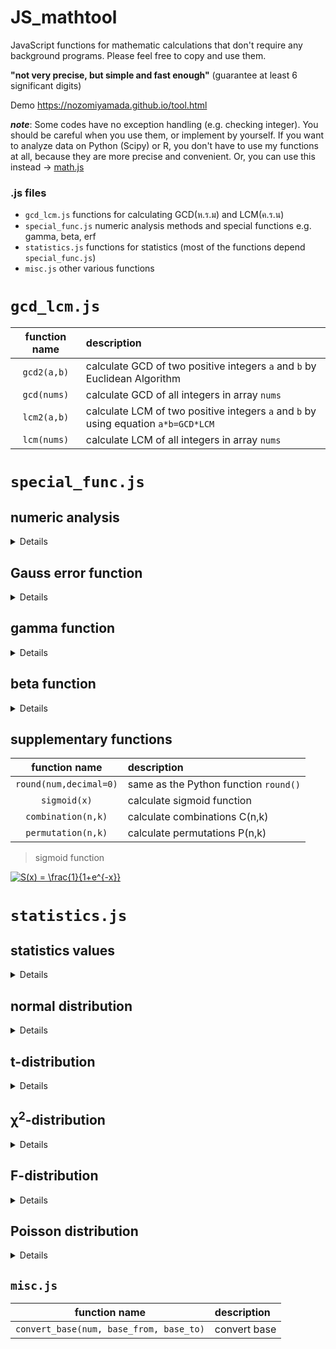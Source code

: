 # JS_mathtool

JavaScript functions for mathematic calculations that don't require any background programs. Please feel free to copy and use them. 

**"not very precise, but simple and fast enough"** (guarantee at least 6 significant digits)


Demo https://nozomiyamada.github.io/tool.html

___note___: Some codes have no exception handling (e.g. checking integer). You should be careful when you use them, or implement by yourself. If you want to analyze data on Python (Scipy) or R, you don't have to use my functions at all, because they are more precise and convenient. Or, you can use this instead -> [math.js](https://mathjs.org/)

### .js files

- `gcd_lcm.js` functions for calculating GCD(ห.ร.ม) and LCM(ค.ร.น)
- `special_func.js` numeric analysis methods and special functions e.g. gamma, beta, erf
- `statistics.js` functions for statistics (most of the functions depend `special_func.js`)
- `misc.js` other various functions



# `gcd_lcm.js`

|function name|description|
|:-:|:--|
|`gcd2(a,b)`|calculate GCD of two positive integers `a` and `b` by Euclidean Algorithm|
|`gcd(nums)`|calculate GCD of all integers in array `nums`|
|`lcm2(a,b)`|calculate LCM of two positive integers `a` and `b` by using equation `a*b=GCD*LCM`|
|`lcm(nums)`|calculate LCM of all integers in array `nums`|



# `special_func.js`

## numeric analysis

<details>

|function name|description|
|:-:|:--|
|`gauss_legendre(func,a,b,split=1000,n=5)`|calculate ∫[a->b]f(x)dx by [Gauss-Legendre quadrature](https://en.wikipedia.org/wiki/Gaussian_quadrature) of n-th Legendre polynomial. `func` must be an explicit function that takes only one argument like f(x). `split` determines the number of intervals in the range of integration|
|`newton(func,func_prime,y,x0,iter=15)`|solve the equation y = f(x) by using [Newton's method](https://en.wikipedia.org/wiki/Newton%27s_method). `func` and `func_prime` (derivative of `func`) must be explicit functions that take only one argument like f(x), f'(x). `x0` is an initial guess for x. You can set iteration times `iter`.|
|`brent(func,y,a0,b0,iter=100,epsiron=1e-15)`|solve the equation y = f(x) by using [Brent's method](https://en.wikipedia.org/wiki/Brent%27s_method). `func` must be an explicit function that takes only one argument like f(x). `a0` and `b0` are initial guess for x. These two numbers must have opposite sign, otherwise the function will return `NaN`. You can set maximum iteration times `iter` and minimum width of step `epsiron` in each iteration.|

~~~javascript
>>> fx = function(x){return x**2};
>>> gauss_legendre(fx, a=0, b=3);
3

>>> f = function(x){return x**2+1};
>>> fprime = function(x){return 2*x};
>>> newton(f, fprime, y=10, x0=1);
3

>>> f = function(x){return x**3};
>>> brent(f, y=8, a0=-1, b0=6);
2
~~~

Both `newton` and `brent` will abort the process when error is below **1e-12** and output the total iteration times on the console.

> Gauss-Legendre quadrature

<a href="https://www.codecogs.com/eqnedit.php?latex=\begin{align*}&space;\int_a^bf(x)dx&space;&=&space;\frac{b-a}{2}\int_{-1}^1f\left(\frac{b-a}{2}t&plus;\frac{a&plus;b}{2}\right)dt\\&space;&\sim&space;\frac{b-a}{2}\sum_{i=1}^{n}\left(\frac{b-a}{2}t_i&plus;\frac{a&plus;b}{2}\right)\\&space;&\text{where&space;$t_i$&space;is&space;the&space;i-th&space;zero&space;point&space;of&space;Legendre&space;polynomial}&space;\end{align*}" target="_blank"><img src="https://latex.codecogs.com/gif.latex?\begin{align*}&space;\int_a^bf(x)dx&space;&=&space;\frac{b-a}{2}\int_{-1}^1f\left(\frac{b-a}{2}t&plus;\frac{a&plus;b}{2}\right)dt\\&space;&\sim&space;\frac{b-a}{2}\sum_{i=1}^{n}\left(\frac{b-a}{2}t_i&plus;\frac{a&plus;b}{2}\right)\\&space;&\text{where&space;$t_i$&space;is&space;the&space;i-th&space;zero&space;point&space;of&space;Legendre&space;polynomial}&space;\end{align*}" title="\begin{align*} \int_a^bf(x)dx &= \frac{b-a}{2}\int_{-1}^1f\left(\frac{b-a}{2}t+\frac{a+b}{2}\right)dt\\ &\sim \frac{b-a}{2}\sum_{i=1}^{n}\left(\frac{b-a}{2}t_i+\frac{a+b}{2}\right)\\ &\text{where $t_i$ is the i-th zero point of Legendre polynomial} \end{align*}" /></a>

> Newton's Method

<a href="https://www.codecogs.com/eqnedit.php?latex=x_{n&plus;1}&space;=&space;x_n&space;&plus;&space;\frac{y-f(x_n)}{f'(x_n)}" target="_blank"><img src="https://latex.codecogs.com/gif.latex?x_{n&plus;1}&space;=&space;x_n&space;&plus;&space;\frac{y-f(x_n)}{f'(x_n)}" title="x_{n+1} = x_n + \frac{y-f(x_n)}{f'(x_n)}" /></a>

</details>


## Gauss error function

<details>

|function name|description|
|:-:|:--|
|`erf(z,split=1e3,n=5)`|calculate Gauss error function y = erf(z) by Gauss-Legendre quadrature of n-th Legendre polynomial|
|`erfc(z,split=1e3,n=5)`|calculate complementary error function y = erfc(z) = 1 - erf(z) by Gauss-Legendre quadrature of n-th Legendre polynomial|
|`inv_erf(y,iter=30)`|calculate inverse error function z = ierf(y) by Newton's Method (initial x<sub>0</sub>  is selected automatically)|
|`erf2(z, N=100)`|calculate Gauss error function y = erf(z) by Taylor expansion up to `N`-th order|
|`inv_erf2(y, N=300)`|calculate inverse error function z = ierf(y) by Taylor expansion up to `N`-th order|

> Gauss error function

<a href="https://www.codecogs.com/eqnedit.php?latex=\begin{align*}&space;{\rm&space;erf}(z)&space;&=&space;\frac{2}{\sqrt{\pi}}\int_{0}^{z}e^{-t^2}dt&space;\\&space;&=&space;\frac{2}{\sqrt{\pi}}\sum_{n=0}^{\infty}\frac{z}{2n&plus;1}\prod_{k=1}^{n}\frac{-z^2}{k}&space;\end{align*}" target="_blank"><img src="https://latex.codecogs.com/gif.latex?\begin{align*}&space;{\rm&space;erf}(z)&space;&=&space;\frac{2}{\sqrt{\pi}}\int_{0}^{z}e^{-t^2}dt&space;\\&space;&=&space;\frac{2}{\sqrt{\pi}}\sum_{n=0}^{\infty}\frac{z}{2n&plus;1}\prod_{k=1}^{n}\frac{-z^2}{k}&space;\end{align*}" title="\begin{align*} {\rm erf}(z) &= \frac{2}{\sqrt{\pi}}\int_{0}^{z}e^{-t^2}dt \\ &= \frac{2}{\sqrt{\pi}}\sum_{n=0}^{\infty}\frac{z}{2n+1}\prod_{k=1}^{n}\frac{-z^2}{k} \end{align*}" /></a>

> inverse error function

<a href="https://www.codecogs.com/eqnedit.php?latex=\begin{align*}&space;{\rm&space;erf}^{-1}(y)&space;&=&space;\sum_{n=0}^{N}\frac{C_k}{2k&plus;1}(\frac{\sqrt{\pi}}{2}y)^{2k&plus;1}&space;\\&space;&\text{where}~C_k&space;=&space;\sum_{m=0}^{k-1}\frac{C_mC_{k-1-m}}{(m&plus;1)(2m&plus;1)}&space;\end{align*}" target="_blank"><img src="https://latex.codecogs.com/gif.latex?\begin{align*}&space;{\rm&space;erf}^{-1}(y)&space;&=&space;\sum_{n=0}^{N}\frac{C_k}{2k&plus;1}(\frac{\sqrt{\pi}}{2}y)^{2k&plus;1}&space;\\&space;&\text{where}~C_k&space;=&space;\sum_{m=0}^{k-1}\frac{C_mC_{k-1-m}}{(m&plus;1)(2m&plus;1)}&space;\end{align*}" title="\begin{align*} {\rm erf}^{-1}(y) &= \sum_{n=0}^{N}\frac{C_k}{2k+1}(\frac{\sqrt{\pi}}{2}y)^{2k+1} \\ &\text{where}~C_k = \sum_{m=0}^{k-1}\frac{C_mC_{k-1-m}}{(m+1)(2m+1)} \end{align*}" /></a>

</details>


## gamma function

<details>

|function name|description|
|:-:|:--|
|`fact(n)`|calculate factorial n! , `n` must be an integer|
|`Euler_const`|Euler's constant γ = 0.5772156649015328606|
|`gamma(s,split=1e3,n=5)`|calculate Γ(s) = (s-1)! by Gauss-Legendre quadrature of n-th Legendre polynomial|
|`incomplete_gamma(s,x,split=1e3,n=5)`|calculate lower incomplete gamma function γ(s,x) by Gauss-Legendre quadrature of n-th Legendre polynomial|
|`inv_gamma(y,iter=30)`|calculate inverse gamma s = Γ<sup>-1</sup>(y) by Newton's Method (initial s<sub>0</sub> is selected automatically)|
|`inv_incomplete_gamma(s,y,x0=1,iter=30)`|calculate inverse complete gamma x = γ<sup>-1</sup>(s,y) by Newton's Method (default initial x<sub>0</sub>  = s)|
|`gamma2(s,N=1e6)`|calculate Γ(s) = (s-1)! by Weierstrass's definition up to N-th order (slower and less precise than `gamma` if `N` is not enough)|

> gamma function

<a href="https://www.codecogs.com/eqnedit.php?latex=\Gamma(s)&space;=&space;(s-1)!&space;=&space;\int_0^{\infty}&space;t^{s-1}e^{-t}dt" target="_blank"><img src="https://latex.codecogs.com/gif.latex?\Gamma(s)&space;=&space;(s-1)!&space;=&space;\int_0^{\infty}&space;t^{s-1}e^{-t}dt" title="\Gamma(s) = (s-1)! = \int_0^{\infty} t^{s-1}e^{-t}dt" /></a>

> lower imcomplete gamma function

<a href="https://www.codecogs.com/eqnedit.php?latex=\gamma(s,x)&space;=&space;\int_0^x&space;t^{s-1}e^{-t}dt" target="_blank"><img src="https://latex.codecogs.com/gif.latex?\gamma(s,x)&space;=&space;\int_0^x&space;t^{s-1}e^{-t}dt" title="\gamma(s,x) = \int_0^x t^{s-1}e^{-t}dt" /></a>

> Weierstrass's definition

<a href="https://www.codecogs.com/eqnedit.php?latex=\dpi{120}&space;\begin{align*}&space;\frac{1}{\Gamma(s)}&space;&=&space;se^{\gamma&space;s}\prod_{m=1}^{\infty}(1&plus;\frac{s}{m})e^{-s/m}&space;\\&space;-\log\Gamma(s)&space;&\sim&space;\log&space;s&plus;\gamma&space;s&space;&plus;&space;\sum_{m=1}^{N}\left(\log(1&plus;\frac{s}{m})-\frac{s}{m}\right)&space;\end{align*}" target="_blank"><img src="https://latex.codecogs.com/gif.latex?\dpi{120}&space;\begin{align*}&space;\frac{1}{\Gamma(s)}&space;&=&space;se^{\gamma&space;s}\prod_{m=1}^{\infty}(1&plus;\frac{s}{m})e^{-s/m}&space;\\&space;-\log\Gamma(s)&space;&\sim&space;\log&space;s&plus;\gamma&space;s&space;&plus;&space;\sum_{m=1}^{N}\left(\log(1&plus;\frac{s}{m})-\frac{s}{m}\right)&space;\end{align*}" title="\begin{align*} \frac{1}{\Gamma(s)} &= se^{\gamma s}\prod_{m=1}^{\infty}(1+\frac{s}{m})e^{-s/m} \\ -\log\Gamma(s) &\sim \log s+\gamma s + \sum_{m=1}^{N}\left(\log(1+\frac{s}{m})-\frac{s}{m}\right) \end{align*}" /></a>

</details>


## beta function

<details>

|function name|description|
|:-:|:--|
|`beta(a,b,split=1e3,n=5)`|calculate beta function B(a,b) by Gauss-Legendre quadrature of n-th Legendre polynomial|
|`incomplete_beta(a,b,x,split=1e3,n=5)`|calculate incomplete beta function B(x;a,b) by Gauss-Legendre quadrature of n-th Legendre polynomial|
|`regularized_beta(a,b,x,split=1e3,n=5)`|calculate regularized incomplete beta function y = I<sub>x</sub>(a,b) = B(x;a,b)/B(a,b) by Gauss-Legendre quadrature of n-th Legendre polynomial|
|`inv_regularized_beta(a,b,y,iter=30)`|calculate inverse regularized incomplete x = I<sup>-1</sup>(y;a,b) by Newton's Method (initial x<sub>0</sub>  is selected automatically)|

> beta function

<a href="https://www.codecogs.com/eqnedit.php?latex=B(a,b)&space;=&space;\int_0^1&space;t^{a-1}(1-t)^{b-1}dt" target="_blank"><img src="https://latex.codecogs.com/gif.latex?B(a,b)&space;=&space;\int_0^1&space;t^{a-1}(1-t)^{b-1}dt" title="B(a,b) = \int_0^1 t^{a-1}(1-t)^{b-1}dt" /></a>

> incomplete beta function

<a href="https://www.codecogs.com/eqnedit.php?latex=B(x;a,b)&space;=&space;\int_0^x&space;t^{a-1}(1-t)^{b-1}dt" target="_blank"><img src="https://latex.codecogs.com/gif.latex?B(x;a,b)&space;=&space;\int_0^x&space;t^{a-1}(1-t)^{b-1}dt" title="B(x;a,b) = \int_0^x t^{a-1}(1-t)^{b-1}dt" /></a>

> regularized incomplete beta function

<a href="https://www.codecogs.com/eqnedit.php?latex=I_x(a,b)&space;=&space;\frac{B(x;a,b)}{B(a,b)}" target="_blank"><img src="https://latex.codecogs.com/gif.latex?I_x(a,b)&space;=&space;\frac{B(x;a,b)}{B(a,b)}" title="I_x(a,b) = \frac{B(x;a,b)}{B(a,b)}" /></a>

</details>


## supplementary functions

|function name|description|
|:-:|:--|
|`round(num,decimal=0)`|same as the Python function `round()`|
|`sigmoid(x)`|calculate sigmoid function|
|`combination(n,k)`|calculate combinations C(n,k)|
|`permutation(n,k)`|calculate permutations P(n,k)|

> sigmoid function

<a href="https://www.codecogs.com/eqnedit.php?latex=S(x)&space;=&space;\frac{1}{1&plus;e^{-x}}" target="_blank"><img src="https://latex.codecogs.com/gif.latex?S(x)&space;=&space;\frac{1}{1&plus;e^{-x}}" title="S(x) = \frac{1}{1+e^{-x}}" /></a>



# `statistics.js`

## statistics values

<details>

|function name|description|
|:-:|:--|
|`mean(nums)`|calculate mean of `nums`|
|`median(nums)`|calculate median of `nums`|
|`variance(nums, unbiased=true)`|calculate unbiased/biased variance of `nums`|
|`std(nums, unbiased=true)`|calculate unbiased/biased standard deviation of `nums`|
|`skewness(arr, regularize=false)`|calculate skewness of `nums`, use equation √(N-1)/(N-2) * sk instead if `regularize==true`|

</details>


## normal distribution

<details>

![z_to_p](https://user-images.githubusercontent.com/44984892/85935209-7dd9c980-b918-11ea-9763-b93469034964.png)

|function name|description|
|:-:|:--|
|`z_to_p(z, taylor=false)`|calculate one-tailed p(z≤x) from `z` score by `erf(z)` (when `taylor==false`) or `erf2(z)` (when `taylor==true`), where z must be in the range [0,∞)|
|`p_to_z(p, taylor=false)`|calculate z-score from one-tailed `p`(z≤x) by `inv_erf(z)` (when `taylor==false`) or `inv_erf2(z)` (when `taylor==true`), where p must be in the range [0,0.5]|

<a href="https://www.codecogs.com/eqnedit.php?latex=\begin{align*}&space;p(z&space;\leq&space;x)&space;&=&space;\frac{1}{2}&space;-&space;\frac{1}{\sqrt{2\pi}}\int_{0}^{z}\exp(-x^2/2)dx&space;\\&space;&=&space;\frac{1}{2}-\frac{1}{2}~{\rm&space;erf}(z/\sqrt{2})&space;\\&space;&=&space;\frac{1}{2}-\frac{1}{\sqrt{\pi}}\sum_{n=0}^{\infty}\frac{z/\sqrt{2}}{2n&plus;1}\prod_{k=1}^{n}\frac{-(z/\sqrt{2})^2}{k}&space;\end{align*}" target="_blank"><img src="https://latex.codecogs.com/gif.latex?\begin{align*}&space;p(z&space;\leq&space;x)&space;&=&space;\frac{1}{2}&space;-&space;\frac{1}{\sqrt{2\pi}}\int_{0}^{z}\exp(-x^2/2)dx&space;\\&space;&=&space;\frac{1}{2}-\frac{1}{2}~{\rm&space;erf}(z/\sqrt{2})&space;\\&space;&=&space;\frac{1}{2}-\frac{1}{\sqrt{\pi}}\sum_{n=0}^{\infty}\frac{z/\sqrt{2}}{2n&plus;1}\prod_{k=1}^{n}\frac{-(z/\sqrt{2})^2}{k}&space;\end{align*}" title="\begin{align*} p(z \leq x) &= \frac{1}{2} - \frac{1}{\sqrt{2\pi}}\int_{0}^{z}\exp(-x^2/2)dx \\ &= \frac{1}{2}-\frac{1}{2}~{\rm erf}(z/\sqrt{2}) \\ &= \frac{1}{2}-\frac{1}{\sqrt{\pi}}\sum_{n=0}^{\infty}\frac{z/\sqrt{2}}{2n+1}\prod_{k=1}^{n}\frac{-(z/\sqrt{2})^2}{k} \end{align*}" /></a>

<a href="https://www.codecogs.com/eqnedit.php?latex=z(p)&space;=&space;\sqrt{2}~{\rm&space;erf}^{-1}(1-2p)" target="_blank"><img src="https://latex.codecogs.com/gif.latex?z(p)&space;=&space;\sqrt{2}~{\rm&space;erf}^{-1}(1-2p)" title="z(p) = \sqrt{2}~{\rm erf}^{-1}(1-2p)" /></a>

</details>


## t-distribution

<details>

![t_to_p](https://user-images.githubusercontent.com/44984892/86042285-20a55b80-ba71-11ea-9565-dd276dfb9add.png)

|function name|description|
|:-:|:--|
|`t_to_p(t, df)`|calculate one-tailed p-value from given `t` score and `df` by `regularized_beta`|
|`p_to_t(p, df)`|calculate t-score from one-tailed `p` value and `df` by `inv_regularized_beta`|

<a href="https://www.codecogs.com/eqnedit.php?latex=\begin{align*}&space;p(t,df)&space;&=&space;\int_t^{\infty}\frac{\Gamma((df&plus;1)/2)}{\sqrt{df\cdot\pi}~\Gamma(df/2)}\left(1&plus;\frac{s^2}{df}\right)^{-\frac{df&plus;1}{2}}ds\\&space;&=&space;1-\frac{B(x;df/2,df/2)}{B(df/2,df/2)}&space;\\&space;&\text{where}~x&space;=\frac{t&plus;\sqrt{t^2&plus;df}}{2\sqrt{t^2&plus;df}},~t=\sqrt{\frac{(2x-1)^2df}{4x(1-x)}}&space;\end{align*}" target="_blank"><img src="https://latex.codecogs.com/gif.latex?\begin{align*}&space;p(t,df)&space;&=&space;\int_t^{\infty}\frac{\Gamma((df&plus;1)/2)}{\sqrt{df\cdot\pi}~\Gamma(df/2)}\left(1&plus;\frac{s^2}{df}\right)^{-\frac{df&plus;1}{2}}ds\\&space;&=&space;1-\frac{B(x;df/2,df/2)}{B(df/2,df/2)}&space;\\&space;&\text{where}~x&space;=\frac{t&plus;\sqrt{t^2&plus;df}}{2\sqrt{t^2&plus;df}},~t=\sqrt{\frac{(2x-1)^2df}{4x(1-x)}}&space;\end{align*}" title="\begin{align*} p(t,df) &= \int_t^{\infty}\frac{\Gamma((df+1)/2)}{\sqrt{df\cdot\pi}~\Gamma(df/2)}\left(1+\frac{s^2}{df}\right)^{-\frac{df+1}{2}}ds\\ &= 1-\frac{B(x;df/2,df/2)}{B(df/2,df/2)} \\ &\text{where}~x =\frac{t+\sqrt{t^2+df}}{2\sqrt{t^2+df}},~t=\sqrt{\frac{(2x-1)^2df}{4x(1-x)}} \end{align*}" /></a>

</details>


## χ<sup>2</sup>-distribution 

<details>

![chi2_to_p](https://user-images.githubusercontent.com/44984892/86042339-36b31c00-ba71-11ea-9970-de2dc4494166.png)

|function name|description|
|:-:|:--|
|`chi_to_p(chi, df)`|calculate one-tailed p-value from given χ<sup>2</sup> score `chi` and `df` by `gamma`|
|`p_to_chi(p, df)`|calculate χ<sup>2</sup> score from one-tailed `p` value and `df` by `incomplete_gamma` and `gamma`|

<a href="https://www.codecogs.com/eqnedit.php?latex=\begin{align*}&space;p(x,df)&space;&=&space;\int_x^{\infty}\frac{1}{2^{k/2}~\Gamma(k/2)}t^{\frac{k}{2}-1}e^{-\frac{k}{2}}dt\\&space;&=&space;1-\frac{\gamma(k/2,x/2)}{\Gamma(k/2)}&space;\end{align*}" target="_blank"><img src="https://latex.codecogs.com/gif.latex?\begin{align*}&space;p(x,df)&space;&=&space;\int_x^{\infty}\frac{1}{2^{k/2}~\Gamma(k/2)}t^{\frac{k}{2}-1}e^{-\frac{k}{2}}dt\\&space;&=&space;1-\frac{\gamma(k/2,x/2)}{\Gamma(k/2)}&space;\end{align*}" title="\begin{align*} p(x,df) &= \int_x^{\infty}\frac{1}{2^{k/2}~\Gamma(k/2)}t^{\frac{k}{2}-1}e^{-\frac{k}{2}}dt\\ &= 1-\frac{\gamma(k/2,x/2)}{\Gamma(k/2)} \end{align*}" /></a>

</details>


## F-distribution

<details>

![f_to_p](https://user-images.githubusercontent.com/44984892/86042311-27cc6980-ba71-11ea-91ba-62a609cfdab7.png)

|function name|description|
|:-:|:--|
|`f_to_p(F, df1, df2)`|calculate one-tailed p-value from given `F` value and `df1` `df2` by `regularized_beta`|
|`p_to_f(p, df1, df2)`|calculate F-value from one-tailed `p` value and `df1` `df2` by `inv_regularized_beta`|

<a href="https://www.codecogs.com/eqnedit.php?latex=\begin{align*}&space;p(f,df_1,df_2)&space;&=&space;1-\frac{B(x;df_1/2,df_2/2)}{B(df_1/2,df_2/2)}&space;\\&space;&\text{where}~x&space;=\frac{df_1f}{df_1f&plus;df_2}&space;\end{align*}" target="_blank"><img src="https://latex.codecogs.com/gif.latex?\begin{align*}&space;p(f,df_1,df_2)&space;&=&space;1-\frac{B(x;df_1/2,df_2/2)}{B(df_1/2,df_2/2)}&space;\\&space;&\text{where}~x&space;=\frac{df_1f}{df_1f&plus;df_2}&space;\end{align*}" title="\begin{align*} p(f,df_1,df_2) &= 1-\frac{B(x;df_1/2,df_2/2)}{B(df_1/2,df_2/2)} \\ &\text{where}~x =\frac{df_1f}{df_1f+df_2} \end{align*}" /></a>

</details>


## Poisson distribution

<details>

![poisson](https://user-images.githubusercontent.com/44984892/86042353-3ca8fd00-ba71-11ea-8fee-43599b84ec6f.png)

|function name|description|
|:-:|:--|
|`poisson(lambda, k)`|calculate Poisson Pr(X=`k`) directly from probability mass function (if `k` in not an integer, use gamma function Γ(k+1) instead of factorial k!)|
|`poisson_cum(lambda, k)`|calculate cumulative Poisson Pr(X≥`k`)|
|`poisson_to_p(lambda, k, split=100)`|calculate p(X≥`k`) by assuming the distribution is continuous (it may take a little time to finishing calculate)|

<a href="https://www.codecogs.com/eqnedit.php?latex=\begin{align*}&space;Pr(X=k)&space;&=&space;\frac{\lambda^ke^{-\lambda}}{k!}&space;\\&space;Pr(X\geq&space;k)&space;&=&space;\sum_{n=k}^{\infty}\frac{\lambda^ne^{-\lambda}}{n!}&space;\\&space;p(X\geq&space;k)&space;&=&space;\int_{k}^{\infty}\frac{\lambda^te^{-\lambda}}{\Gamma(t&plus;1)}dt&space;\end{align*}" target="_blank"><img src="https://latex.codecogs.com/gif.latex?\begin{align*}&space;Pr(X=k)&space;&=&space;\frac{\lambda^ke^{-\lambda}}{k!}&space;\\&space;Pr(X\geq&space;k)&space;&=&space;\sum_{n=k}^{\infty}\frac{\lambda^ne^{-\lambda}}{n!}&space;\\&space;p(X\geq&space;k)&space;&=&space;\int_{k}^{\infty}\frac{\lambda^te^{-\lambda}}{\Gamma(t&plus;1)}dt&space;\end{align*}" title="\begin{align*} Pr(X=k) &= \frac{\lambda^ke^{-\lambda}}{k!} \\ Pr(X\geq k) &= \sum_{n=k}^{\infty}\frac{\lambda^ne^{-\lambda}}{n!} \\ p(X\geq k) &= \int_{k}^{\infty}\frac{\lambda^te^{-\lambda}}{\Gamma(t+1)}dt \end{align*}" /></a>

</details>


## `misc.js`

|function name|description|
|:-:|:--|
|`convert_base(num, base_from, base_to)`|convert base|


